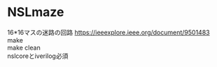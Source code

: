 # NSLmaze
16*16マスの迷路の回路
https://ieeexplore.ieee.org/document/9501483<br>
make <br>
make clean<br>
nslcoreとiverilog必須
